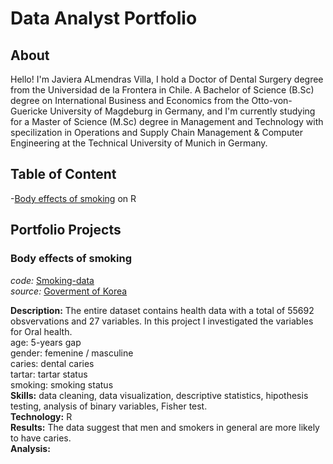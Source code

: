 # Data Analyst Portfolio

## About

  Hello! I'm Javiera ALmendras Villa, I hold a Doctor of Dental Surgery degree from the Universidad de la Frontera in Chile. 
A Bachelor of Science (B.Sc) degree on International Business and Economics from the Otto-von-Guericke University of Magdeburg in Germany, and 
I'm currently studying for a Master of Science (M.Sc) degree in Management and Technology with specilization in Operations and Supply Chain Management & 
Computer Engineering at the Technical University of Munich in Germany.

## Table of Content
-[Body effects of smoking](https://github.com/JavieraAlmendrasVilla/Data-Analyst-Portfolio/blob/main/smoking.R) on R
## Portfolio Projects

### Body effects of smoking
*code:* [Smoking-data](https://github.com/JavieraAlmendrasVilla/Data-Analyst-Portfolio/blob/main/smoking.R)<br>
*source:* [Goverment of Korea](https://www.kaggle.com/datasets/kukuroo3/body-signal-of-smoking)<br>

**Description:** The entire dataset contains health data with a total of 55692 obsvervations and 27 variables. In this project I investigated the variables for Oral health.<br>
age: 5-years gap<br>
gender: femenine / masculine<br>
caries: dental caries<br>
tartar: tartar status<br>
smoking: smoking status<br>
**Skills:** data cleaning, data visualization, descriptive statistics, hipothesis testing, analysis of binary variables, Fisher test.<br>
**Technology:** R<br>
**Results:** The data suggest that men and smokers in general are more likely to have caries.<br>
**Analysis:**<br>








